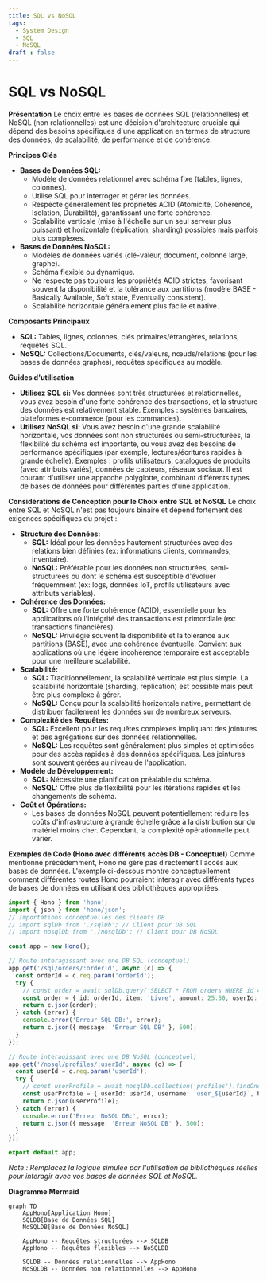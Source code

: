 ```yaml
---
title: SQL vs NoSQL
tags:
  - System Design
  - SQL
  - NoSQL
draft : false
---
```


# SQL vs NoSQL

**Présentation**
Le choix entre les bases de données SQL (relationnelles) et NoSQL (non relationnelles) est une décision d'architecture cruciale qui dépend des besoins spécifiques d'une application en termes de structure des données, de scalabilité, de performance et de cohérence.

**Principes Clés**
- **Bases de Données SQL:**
    - Modèle de données relationnel avec schéma fixe (tables, lignes, colonnes).
    - Utilise SQL pour interroger et gérer les données.
    - Respecte généralement les propriétés ACID (Atomicité, Cohérence, Isolation, Durabilité), garantissant une forte cohérence.
    - Scalabilité verticale (mise à l'échelle sur un seul serveur plus puissant) et horizontale (réplication, sharding) possibles mais parfois plus complexes.
- **Bases de Données NoSQL:**
    - Modèles de données variés (clé-valeur, document, colonne large, graphe).
    - Schéma flexible ou dynamique.
    - Ne respecte pas toujours les propriétés ACID strictes, favorisant souvent la disponibilité et la tolérance aux partitions (modèle BASE - Basically Available, Soft state, Eventually consistent).
    - Scalabilité horizontale généralement plus facile et native.

**Composants Principaux**
- **SQL:** Tables, lignes, colonnes, clés primaires/étrangères, relations, requêtes SQL.
- **NoSQL:** Collections/Documents, clés/valeurs, nœuds/relations (pour les bases de données graphes), requêtes spécifiques au modèle.

**Guides d'utilisation**
- **Utilisez SQL si:** Vos données sont très structurées et relationnelles, vous avez besoin d'une forte cohérence des transactions, et la structure des données est relativement stable. Exemples : systèmes bancaires, plateformes e-commerce (pour les commandes).
- **Utilisez NoSQL si:** Vous avez besoin d'une grande scalabilité horizontale, vos données sont non structurées ou semi-structurées, la flexibilité du schéma est importante, ou vous avez des besoins de performance spécifiques (par exemple, lectures/écritures rapides à grande échelle). Exemples : profils utilisateurs, catalogues de produits (avec attributs variés), données de capteurs, réseaux sociaux.
Il est courant d'utiliser une approche polyglotte, combinant différents types de bases de données pour différentes parties d'une application.

**Considérations de Conception pour le Choix entre SQL et NoSQL**
Le choix entre SQL et NoSQL n'est pas toujours binaire et dépend fortement des exigences spécifiques du projet :
- **Structure des Données:**
    - **SQL:** Idéal pour les données hautement structurées avec des relations bien définies (ex: informations clients, commandes, inventaire).
    - **NoSQL:** Préférable pour les données non structurées, semi-structurées ou dont le schéma est susceptible d'évoluer fréquemment (ex: logs, données IoT, profils utilisateurs avec attributs variables).
- **Cohérence des Données:**
    - **SQL:** Offre une forte cohérence (ACID), essentielle pour les applications où l'intégrité des transactions est primordiale (ex: transactions financières).
    - **NoSQL:** Privilégie souvent la disponibilité et la tolérance aux partitions (BASE), avec une cohérence éventuelle. Convient aux applications où une légère incohérence temporaire est acceptable pour une meilleure scalabilité.
- **Scalabilité:**
    - **SQL:** Traditionnellement, la scalabilité verticale est plus simple. La scalabilité horizontale (sharding, réplication) est possible mais peut être plus complexe à gérer.
    - **NoSQL:** Conçu pour la scalabilité horizontale native, permettant de distribuer facilement les données sur de nombreux serveurs.
- **Complexité des Requêtes:**
    - **SQL:** Excellent pour les requêtes complexes impliquant des jointures et des agrégations sur des données relationnelles.
    - **NoSQL:** Les requêtes sont généralement plus simples et optimisées pour des accès rapides à des données spécifiques. Les jointures sont souvent gérées au niveau de l'application.
- **Modèle de Développement:**
    - **SQL:** Nécessite une planification préalable du schéma.
    - **NoSQL:** Offre plus de flexibilité pour les itérations rapides et les changements de schéma.
- **Coût et Opérations:**
    - Les bases de données NoSQL peuvent potentiellement réduire les coûts d'infrastructure à grande échelle grâce à la distribution sur du matériel moins cher. Cependant, la complexité opérationnelle peut varier.

**Exemples de Code (Hono avec différents accès DB - Conceptuel)**
Comme mentionné précédemment, Hono ne gère pas directement l'accès aux bases de données. L'exemple ci-dessous montre conceptuellement comment différentes routes Hono pourraient interagir avec différents types de bases de données en utilisant des bibliothèques appropriées.

```typescript
import { Hono } from 'hono';
import { json } from 'hono/json';
// Importations conceptuelles des clients DB
// import sqlDb from './sqlDb'; // Client pour DB SQL
// import nosqlDb from './nosqlDb'; // Client pour DB NoSQL

const app = new Hono();

// Route interagissant avec une DB SQL (conceptuel)
app.get('/sql/orders/:orderId', async (c) => {
  const orderId = c.req.param('orderId');
  try {
    // const order = await sqlDb.query('SELECT * FROM orders WHERE id = ?', [orderId]);
    const order = { id: orderId, item: 'Livre', amount: 25.50, userId: 123 }; // Simulation
    return c.json(order);
  } catch (error) {
    console.error('Erreur SQL DB:', error);
    return c.json({ message: 'Erreur SQL DB' }, 500);
  }
});

// Route interagissant avec une DB NoSQL (conceptuel)
app.get('/nosql/profiles/:userId', async (c) => {
  const userId = c.req.param('userId');
  try {
    // const userProfile = await nosqlDb.collection('profiles').findOne({ userId: userId });
    const userProfile = { userId: userId, username: `user_${userId}`, bio: 'Développeur' }; // Simulation
    return c.json(userProfile);
  } catch (error) {
    console.error('Erreur NoSQL DB:', error);
    return c.json({ message: 'Erreur NoSQL DB' }, 500);
  }
});

export default app;
```
*Note : Remplacez la logique simulée par l'utilisation de bibliothèques réelles pour interagir avec vos bases de données SQL et NoSQL.*

**Diagramme Mermaid**
```mermaid
graph TD
    AppHono[Application Hono]
    SQLDB[Base de Données SQL]
    NoSQLDB[Base de Données NoSQL]

    AppHono -- Requêtes structurées --> SQLDB
    AppHono -- Requêtes flexibles --> NoSQLDB

    SQLDB -- Données relationnelles --> AppHono
    NoSQLDB -- Données non relationnelles --> AppHono